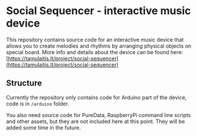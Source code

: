 # Social Sequencer - interactive music device

This repository contains source code for an interactive music device that allows you to create melodies and rhythms by arranging physical objects on special board. More info and details about the device can be found here: [https://tamulaitis.lt/project/social-sequencer](https://tamulaitis.lt/project/social-sequencer)


## Structure

Currently the repository only contains code for Arduino part of the device, code is in `/arduino` folder.

You also need source code for PureData, RaspberryPi command line scripts and other assets, but they are not included here at this point. They will be added some time in the future.